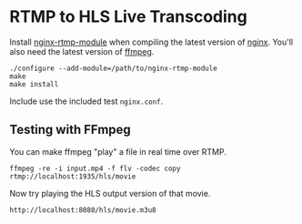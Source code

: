 # RTMP to HLS Live Transcoding

Install [nginx-rtmp-module](https://github.com/arut/nginx-rtmp-module) when compiling the latest version of [nginx](http://nginx.org). You'll also need the latest version of [ffmpeg](http://www.ffmpeg.org).

	./configure --add-module=/path/to/nginx-rtmp-module
	make
	make install

 Include use the included test `nginx.conf`.

		
## Testing with FFmpeg 

You can make ffmpeg "play" a file in real time over RTMP.

    ffmpeg -re -i input.mp4 -f flv -codec copy rtmp://localhost:1935/hls/movie
    
Now try playing the HLS output version of that movie.
    
    http://localhost:8080/hls/movie.m3u8